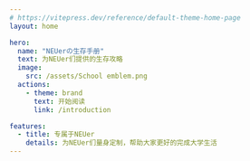 ```yaml
---
# https://vitepress.dev/reference/default-theme-home-page
layout: home

hero:
  name: "NEUerの生存手册"
  text: 为NEUer们提供的生存攻略
  image:
    src: /assets/School emblem.png
  actions:
    - theme: brand
      text: 开始阅读
      link: /introduction

features:
  - title: 专属于NEUer
    details: 为NEUer们量身定制，帮助大家更好的完成大学生活
---
```

